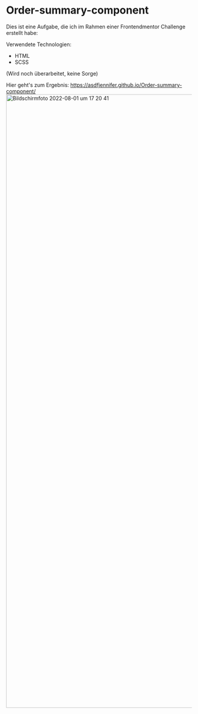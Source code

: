# Order-summary-component

Dies ist eine Aufgabe, die ich im Rahmen einer Frontendmentor Challenge erstellt habe:

Verwendete Technologien:

- HTML
- SCSS

(Wird noch überarbeitet, keine Sorge)

Hier geht's zum Ergebnis:
https://asdfjennifer.github.io/Order-summary-component/
<img width="1662" alt="Bildschirmfoto 2022-08-01 um 17 20 41" src="https://user-images.githubusercontent.com/98667941/182183212-d9d0e803-bfaf-4d95-b17f-e814baec40de.png">

